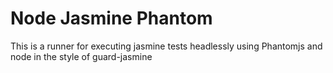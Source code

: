 # Node Jasmine Phantom

This is a runner for executing jasmine tests headlessly using Phantomjs and node in the style of guard-jasmine